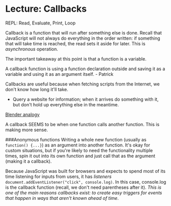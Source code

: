 # Lecture: Callbacks

REPL: Read, Evaluate, Print, Loop

Callback is a function that will run after something else is done.  Recall that JavaScript will not always do everything in the order written: if something that will take time is reached, the read sets it aside for later.  This is _asynchronous_ operation.

The important takeaway at this point is that a function is a variable.

A callback function is using a function declaration outside and saving it as a variable and using it as an argument itself. - Patrick

Callbacks are useful because when fetching scripts from the Internet, we don't know how long it'll take.
- Query a website for information; when it arrives do something with it, but don't hold up everything else in the meantime.

[Blender analogy](s3.fzero.ca/stuff/foodproc.jpg)

A callback SEEMS to be when one function calls another function.  This is making more sense.

###Anonymous functions
Writing a whole new function (usually as `function() {...}`) as an argument into another function.  It's okay for custom situations, but if you're likely to need the functionality multiple times, spin it out into its own function and just call that as the argument (making it a callback).

Because JavaScript was built for browsers and expects to spend most of its time listening for inputs from users, it has _listeners_  `document.addEventListener("click", console.log)`.  In this case, console.log is the callback function (recall, we don't need parentheses after it).  _This is one of the main reasons callbacks exist: to create easy triggers for events that happen in ways that aren't known ahead of time_.